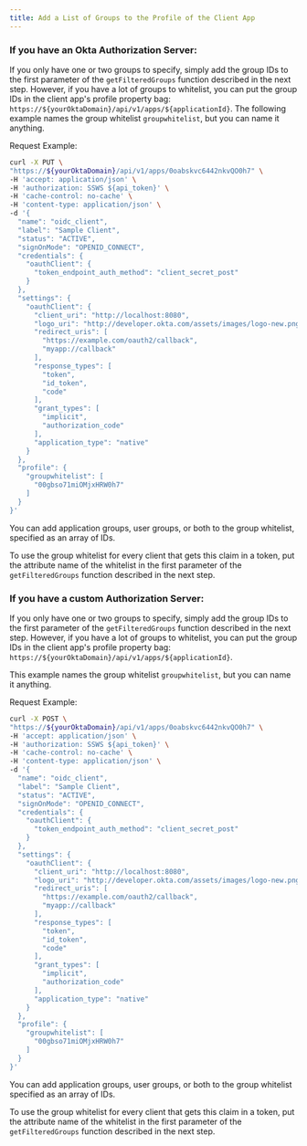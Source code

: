 ```yaml
---
title: Add a List of Groups to the Profile of the Client App
---
```


### If you have an Okta Authorization Server:

If you only have one or two groups to specify, simply add the group IDs to the first parameter of the `getFilteredGroups` function described in the next step.
However, if you have a lot of groups to whitelist, you can put the group IDs in the client app's profile property bag: `https://${yourOktaDomain}/api/v1/apps/${applicationId}`.
The following example names the group whitelist `groupwhitelist`, but you can name it anything.

Request Example:

```bash
curl -X PUT \
"https://${yourOktaDomain}/api/v1/apps/0oabskvc6442nkvQO0h7" \
-H 'accept: application/json' \
-H 'authorization: SSWS ${api_token}' \
-H 'cache-control: no-cache' \
-H 'content-type: application/json' \
-d '{
  "name": "oidc_client",
  "label": "Sample Client",
  "status": "ACTIVE",
  "signOnMode": "OPENID_CONNECT",
  "credentials": {
    "oauthClient": {
      "token_endpoint_auth_method": "client_secret_post"
    }
  },
  "settings": {
    "oauthClient": {
      "client_uri": "http://localhost:8080",
      "logo_uri": "http://developer.okta.com/assets/images/logo-new.png",
      "redirect_uris": [
        "https://example.com/oauth2/callback",
        "myapp://callback"
      ],
      "response_types": [
        "token",
        "id_token",
        "code"
      ],
      "grant_types": [
        "implicit",
        "authorization_code"
      ],
      "application_type": "native"
    }
  },
  "profile": {
    "groupwhitelist": [
      "00gbso71miOMjxHRW0h7"
    ]
  }
}'
```

You can add application groups, user groups, or both to the group whitelist, specified as an array of IDs.

To use the group whitelist for every client that gets this claim in a token, put the attribute name of the whitelist in the first parameter of the `getFilteredGroups` function described in the next step.

### If you have a custom Authorization Server:

If you only have one or two groups to specify, simply add the group IDs to the first parameter of the `getFilteredGroups` function described in the next step.
However, if you have a lot of groups to whitelist, you can put the group IDs in the client app's profile property bag: `https://${yourOktaDomain}/api/v1/apps/${applicationId}`.

This example names the group whitelist `groupwhitelist`, but you can name it anything.

Request Example:

```bash
curl -X POST \
"https://${yourOktaDomain}/api/v1/apps/0oabskvc6442nkvQO0h7" \
-H 'accept: application/json' \
-H 'authorization: SSWS ${api_token}' \
-H 'cache-control: no-cache' \
-H 'content-type: application/json' \
-d '{
  "name": "oidc_client",
  "label": "Sample Client",
  "status": "ACTIVE",
  "signOnMode": "OPENID_CONNECT",
  "credentials": {
    "oauthClient": {
      "token_endpoint_auth_method": "client_secret_post"
    }
  },
  "settings": {
    "oauthClient": {
      "client_uri": "http://localhost:8080",
      "logo_uri": "http://developer.okta.com/assets/images/logo-new.png",
      "redirect_uris": [
        "https://example.com/oauth2/callback",
        "myapp://callback"
      ],
      "response_types": [
        "token",
        "id_token",
        "code"
      ],
      "grant_types": [
        "implicit",
        "authorization_code"
      ],
      "application_type": "native"
    }
  },
  "profile": {
    "groupwhitelist": [
      "00gbso71miOMjxHRW0h7"
    ]
  }
}'
```

You can add application groups, user groups, or both to the group whitelist specified as an array of IDs.

To use the group whitelist for every client that gets this claim in a token, put the attribute name of the whitelist in the first parameter of the `getFilteredGroups` function described in the next step.

<NextSectionLink/>
